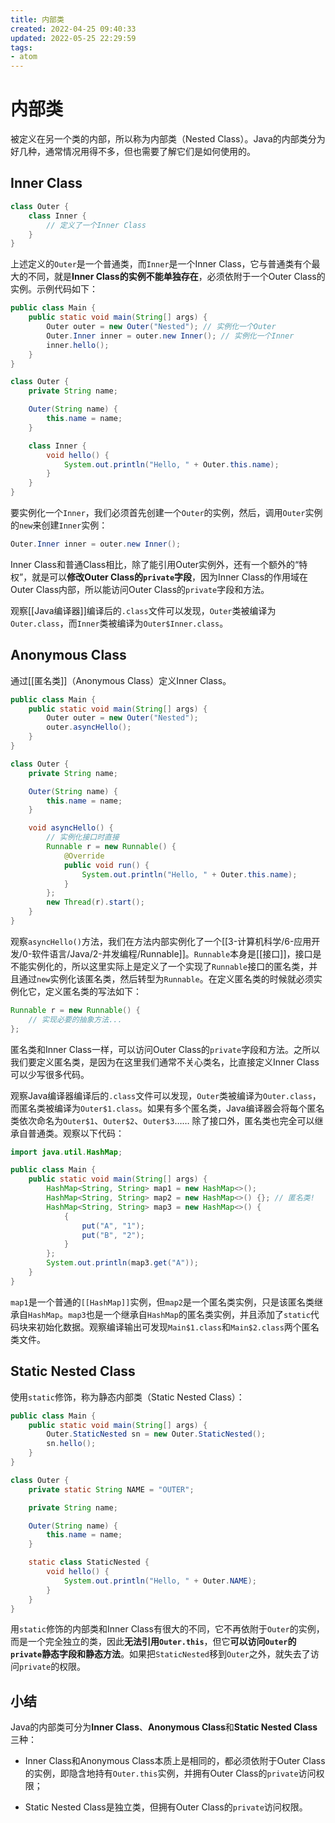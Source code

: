 ```yaml
---
title: 内部类
created: 2022-04-25 09:40:33
updated: 2022-05-25 22:29:59
tags: 
- atom
---
```

# 内部类

被定义在另一个类的内部，所以称为内部类（Nested Class）。Java的内部类分为好几种，通常情况用得不多，但也需要了解它们是如何使用的。

## Inner Class

```java
class Outer {
    class Inner {
        // 定义了一个Inner Class
    }
}
```

上述定义的`Outer`是一个普通类，而`Inner`是一个Inner Class，它与普通类有个最大的不同，就是**Inner Class的实例不能单独存在**，必须依附于一个Outer Class的实例。示例代码如下：

```java
public class Main {
    public static void main(String[] args) {
        Outer outer = new Outer("Nested"); // 实例化一个Outer
        Outer.Inner inner = outer.new Inner(); // 实例化一个Inner
        inner.hello();
    }
}

class Outer {
    private String name;

    Outer(String name) {
        this.name = name;
    }

    class Inner {
        void hello() {
            System.out.println("Hello, " + Outer.this.name);
        }
    }
}
```

要实例化一个`Inner`，我们必须首先创建一个`Outer`的实例，然后，调用`Outer`实例的`new`来创建`Inner`实例：

```java
Outer.Inner inner = outer.new Inner();
```

Inner Class和普通Class相比，除了能引用Outer实例外，还有一个额外的“特权”，就是可以**修改Outer Class的`private`字段**，因为Inner Class的作用域在Outer Class内部，所以能访问Outer Class的`private`字段和方法。

观察[[Java编译器]]编译后的`.class`文件可以发现，`Outer`类被编译为`Outer.class`，而`Inner`类被编译为`Outer$Inner.class`。

## Anonymous Class

通过[[匿名类]]（Anonymous Class）定义Inner Class。

```java
public class Main {
    public static void main(String[] args) {
        Outer outer = new Outer("Nested");
        outer.asyncHello();
    }
}

class Outer {
    private String name;

    Outer(String name) {
        this.name = name;
    }

    void asyncHello() {
	    // 实例化接口时直接
        Runnable r = new Runnable() {
            @Override
            public void run() {
                System.out.println("Hello, " + Outer.this.name);
            }
        };
        new Thread(r).start();
    }
}

```

观察`asyncHello()`方法，我们在方法内部实例化了一个[[3-计算机科学/6-应用开发/0-软件语言/Java/2-并发编程/Runnable]]。`Runnable`本身是[[接口]]，接口是不能实例化的，所以这里实际上是定义了一个实现了`Runnable`接口的匿名类，并且通过`new`实例化该匿名类，然后转型为`Runnable`。在定义匿名类的时候就必须实例化它，定义匿名类的写法如下：

```java
Runnable r = new Runnable() {
    // 实现必要的抽象方法...
};
```

匿名类和Inner Class一样，可以访问Outer Class的`private`字段和方法。之所以我们要定义匿名类，是因为在这里我们通常不关心类名，比直接定义Inner Class可以少写很多代码。

观察Java编译器编译后的`.class`文件可以发现，`Outer`类被编译为`Outer.class`，而匿名类被编译为`Outer$1.class`。如果有多个匿名类，Java编译器会将每个匿名类依次命名为`Outer$1`、`Outer$2`、`Outer$3`……
除了接口外，匿名类也完全可以继承自普通类。观察以下代码：

```java
import java.util.HashMap;

public class Main {
    public static void main(String[] args) {
        HashMap<String, String> map1 = new HashMap<>();
        HashMap<String, String> map2 = new HashMap<>() {}; // 匿名类!
        HashMap<String, String> map3 = new HashMap<>() {
            {
                put("A", "1");
                put("B", "2");
            }
        };
        System.out.println(map3.get("A"));
    }
}
```

`map1`是一个普通的`[[HashMap]]`实例，但`map2`是一个匿名类实例，只是该匿名类继承自`HashMap`。`map3`也是一个继承自`HashMap`的匿名类实例，并且添加了`static`代码块来初始化数据。观察编译输出可发现`Main$1.class`和`Main$2.class`两个匿名类文件。

## Static Nested Class

使用`static`修饰，称为静态内部类（Static Nested Class）：

```java
public class Main {
    public static void main(String[] args) {
        Outer.StaticNested sn = new Outer.StaticNested();
        sn.hello();
    }
}

class Outer {
    private static String NAME = "OUTER";

    private String name;

    Outer(String name) {
        this.name = name;
    }

    static class StaticNested {
        void hello() {
            System.out.println("Hello, " + Outer.NAME);
        }
    }
}

```

用`static`修饰的内部类和Inner Class有很大的不同，它不再依附于`Outer`的实例，而是一个完全独立的类，因此**无法引用`Outer.this`**，但它**可以访问`Outer`的`private`静态字段和静态方法**。如果把`StaticNested`移到`Outer`之外，就失去了访问`private`的权限。

## 小结

Java的内部类可分为**Inner Class**、**Anonymous Class**和**Static Nested Class**三种：

* Inner Class和Anonymous Class本质上是相同的，都必须依附于Outer Class的实例，即隐含地持有`Outer.this`实例，并拥有Outer Class的`private`访问权限；
    
* Static Nested Class是独立类，但拥有Outer Class的`private`访问权限。